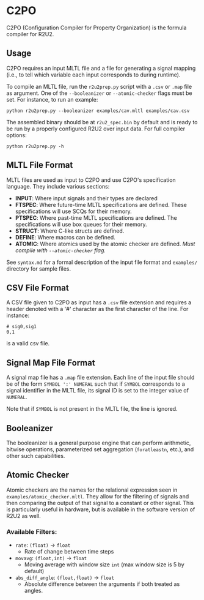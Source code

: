 # C2PO

C2PO (Configuration Compiler for Property Organization) is the formula compiler for R2U2.

## Usage

C2PO requires an input MLTL file and a file for generating a signal mapping (i.e., to tell which variable each input corresponds to during runtime).

To compile an MLTL file, run the `r2u2prep.py` script with a `.csv` or `.map` file as argument. One of the `--booleanizer` or `--atomic-checker` flags must be set. For instance, to run an example:

    python r2u2prep.py --booleanizer examples/cav.mltl examples/cav.csv 

The assembled binary should be at `r2u2_spec.bin` by default and is ready to be run by a properly configured R2U2 over input data. For full compiler options:

    python r2u2prep.py -h

## MLTL File Format

MLTL files are used as input to C2PO and use C2PO's specification language. They include various sections: 

- **INPUT**: Where input signals and their types are declared
- **FTSPEC**: Where future-time MLTL specifications are defined. These specifications will use SCQs for their memory.
- **PTSPEC**: Where past-time MLTL specifications are defined. The specifications will use box queues for their memory.
- **STRUCT**: Where C-like structs are defined.
- **DEFINE**: Where macros can be defined.
- **ATOMIC**: Where atomics used by the atomic checker are defined. *Must compile with `--atomic-checker` flag.*

See `syntax.md` for a formal description of the input file format and `examples/` directory for sample files.

## CSV File Format

A CSV file given to C2PO as input has a `.csv` file extension and requires a header denoted with a '#' character as the first character of the line. For instance:

    # sig0,sig1
    0,1

is a valid csv file.

## Signal Map File Format

A signal map file has a `.map` file extension. Each line of the input file should be of the form `SYMBOL ':' NUMERAL` such that if `SYMBOL` corresponds to a signal identifier in the MLTL file, its signal ID is set to the integer value of `NUMERAL`.

Note that if `SYMBOL` is not present in the MLTL file, the line is ignored.

## Booleanizer

The booleanizer is a general purpose engine that can perform arithmetic, bitwise operations, parameterized set aggregation (`foratleastn`, etc.), and other such capabilities. 

## Atomic Checker

Atomic checkers are the names for the relational expression seen in `examples/atomic_checker.mltl`. They allow for the filtering of signals and then comparing the output of that signal to a constant or other signal. This is particularly useful in hardware, but is available in the software version of R2U2 as well.

### Available Filters:

- `rate`: `(float)` -> `float`
    - Rate of change between time steps
- `movavg`: `(float,int)` -> `float`
    - Moving average with window size `int` (max window size is 5 by default)
- `abs_diff_angle`: `(float,float)` -> `float`
    - Absolute difference between the arguments if both treated as angles.
